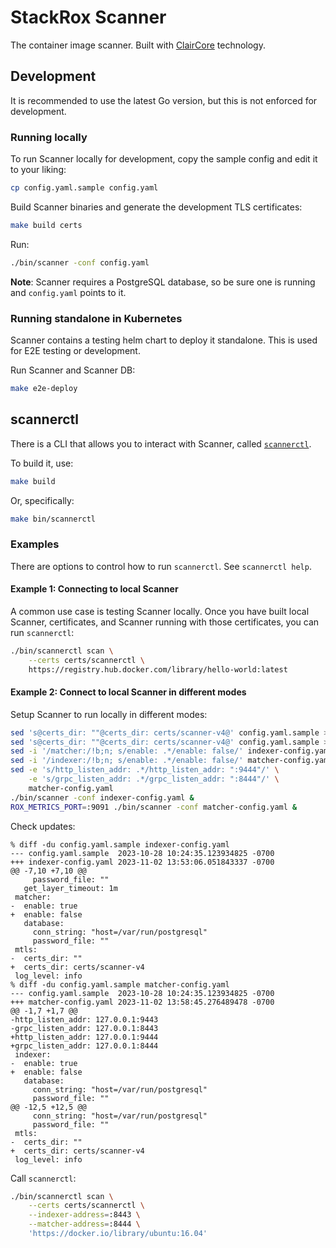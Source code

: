 # StackRox Scanner

The container image scanner.  Built with [ClairCore](https://github.com/quay/claircore) technology.

## Development

It is recommended to use the latest Go version, but this is not enforced for development.

### Running locally

To run Scanner locally for development, copy the sample config and edit it to your liking:

```sh
cp config.yaml.sample config.yaml
```

Build Scanner binaries and generate the development TLS certificates:

```sh
make build certs
```

Run:

```sh
./bin/scanner -conf config.yaml
```

**Note**: Scanner requires a PostgreSQL database, so be sure one is running and `config.yaml` points to it.

### Running standalone in Kubernetes

Scanner contains a testing helm chart to deploy it standalone.  This is used for E2E testing or development.

Run Scanner and Scanner DB:

```sh
make e2e-deploy
```

## scannerctl

There is a CLI that allows you to interact with Scanner, called [`scannerctl`](cmd/scannerctl/main.go).

To build it, use:

```sh
make build
```

Or, specifically:

```sh
make bin/scannerctl
```

### Examples

There are options to control how to run `scannerctl`.  See `scannerctl help`.

#### Example 1: Connecting to local Scanner 

A common use case is testing Scanner locally.  Once you have built local Scanner, certificates, and Scanner running with those certificates, you can run `scannerctl`:

```sh
./bin/scannerctl scan \
    --certs certs/scannerctl \
    https://registry.hub.docker.com/library/hello-world:latest
```

#### Example 2: Connect to local Scanner in different modes

Setup Scanner to run locally in different modes: 

```sh
sed 's@certs_dir: ""@certs_dir: certs/scanner-v4@' config.yaml.sample > matcher-config.yaml
sed 's@certs_dir: ""@certs_dir: certs/scanner-v4@' config.yaml.sample > indexer-config.yaml
sed -i '/matcher:/!b;n; s/enable: .*/enable: false/' indexer-config.yaml
sed -i '/indexer:/!b;n; s/enable: .*/enable: false/' matcher-config.yaml
sed -e 's/http_listen_addr: .*/http_listen_addr: ":9444"/' \
    -e 's/grpc_listen_addr: .*/grpc_listen_addr: ":8444"/' \
    matcher-config.yaml
./bin/scanner -conf indexer-config.yaml &
ROX_METRICS_PORT=:9091 ./bin/scanner -conf matcher-config.yaml &
```

Check updates:

```
% diff -du config.yaml.sample indexer-config.yaml
--- config.yaml.sample	2023-10-28 10:24:35.123934825 -0700
+++ indexer-config.yaml	2023-11-02 13:53:06.051843337 -0700
@@ -7,10 +7,10 @@
     password_file: ""
   get_layer_timeout: 1m
 matcher:
-  enable: true
+  enable: false
   database:
     conn_string: "host=/var/run/postgresql"
     password_file: ""
 mtls:
-  certs_dir: ""
+  certs_dir: certs/scanner-v4
 log_level: info
% diff -du config.yaml.sample matcher-config.yaml
--- config.yaml.sample	2023-10-28 10:24:35.123934825 -0700
+++ matcher-config.yaml	2023-11-02 13:58:45.276489478 -0700
@@ -1,7 +1,7 @@
-http_listen_addr: 127.0.0.1:9443
-grpc_listen_addr: 127.0.0.1:8443
+http_listen_addr: 127.0.0.1:9444
+grpc_listen_addr: 127.0.0.1:8444
 indexer:
-  enable: true
+  enable: false
   database:
     conn_string: "host=/var/run/postgresql"
     password_file: ""
@@ -12,5 +12,5 @@
     conn_string: "host=/var/run/postgresql"
     password_file: ""
 mtls:
-  certs_dir: ""
+  certs_dir: certs/scanner-v4
 log_level: info
```

Call `scannerctl`:

```sh
./bin/scannerctl scan \
    --certs certs/scannerctl \
    --indexer-address=:8443 \
    --matcher-address=:8444 \
    'https://docker.io/library/ubuntu:16.04'
```
